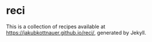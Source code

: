# reci

This is a collection of recipes available at https://jakubkottnauer.github.io/reci/, generated by Jekyll.
